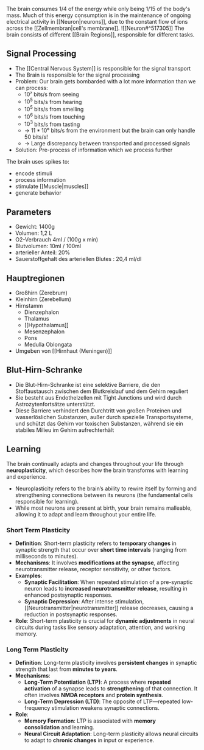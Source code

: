 The brain consumes $1/4$ of the energy while only being $1/15$ of the body's mass. Much of this energy consumption is in the maintenance of ongoing electrical activity in [[Neuron|neurons]], due to the constant flow of ions across the [[Zellmembran|cell's membrane]]. 
![[Neuron#^517305]]
The brain consists of different [[Brain Regions]], responsible for different tasks.
## Signal Processing
- The [[Central Nervous System]] is responsible for the signal transport
- The Brain is responsible for the signal processing
- Problem: Our brain gets bombarded with a lot more information than we can process:
	- $10⁷$ bits/s from seeing 
	- $10^5$ bits/s from hearing 
	- $10^5$ bits/s from smelling
	- $10^6$ bits/s from touching
	- $10^3$ bits/s from tasting 
	- -> $11*10⁶$ bits/s from the environment but the brain can only handle 50 bits/s!
	- -> Large discrepancy between transported and processed signals
- Solution: Pre-process of information which we process further

The brain uses spikes to:
- encode stimuli
- process information
- stimulate [[Muscle|muscles]]
- generate behavior

## Parameters
- Gewicht: 1400g 
- Volumen: 1,2 L 
- O2-Verbrauch 4ml / (100g x min) 
- Blutvolumen: 10ml / 100ml 
- arterieller Anteil: 20% 
- Sauerstoffgehalt des arteriellen Blutes : 20,4 ml/dl
## Hauptregionen
- Großhirn (Zerebrum) 
- Kleinhirn (Zerebellum) 
- Hirnstamm 
	- Dienzephalon 
	- Thalamus 
	- [[Hypothalamus]] 
	- Mesenzephalon 
	- Pons 
	- Medulla Oblongata 
- Umgeben von [[Hirnhaut (Meningen)]]

## Blut-Hirn-Schranke
- Die Blut-Hirn-Schranke ist eine selektive Barriere, die den Stoffaustausch zwischen dem Blutkreislauf und dem Gehirn reguliert
- Sie besteht aus Endothelzellen mit Tight Junctions und wird durch Astrozytenfortsätze unterstützt. 
- Diese Barriere verhindert den Durchtritt von großen Proteinen und wasserlöslichen Substanzen, außer durch spezielle Transportsysteme, und schützt das Gehirn vor toxischen Substanzen, während sie ein stabiles Milieu im Gehirn aufrechterhält

## Learning
The brain continually adapts and changes throughout your life through **neuroplasticity**, which describes how the brain transforms with learning and experience.
- Neuroplasticity refers to the brain’s ability to rewire itself by forming and strengthening connections between its neurons (the fundamental cells responsible for learning).
- While most neurons are present at birth, your brain remains malleable, allowing it to adapt and learn throughout your entire life.
### Short Term Plasticity
- **Definition**: Short-term plasticity refers to **temporary changes** in synaptic strength that occur over **short time intervals** (ranging from milliseconds to minutes).
- **Mechanisms**: It involves **modifications at the synapse**, affecting neurotransmitter release, receptor sensitivity, or other factors.
- **Examples**:
    - **Synaptic Facilitation**: When repeated stimulation of a pre-synaptic neuron leads to **increased neurotransmitter release**, resulting in enhanced postsynaptic responses.
    - **Synaptic Depression**: After intense stimulation, [[Neurotransmitter|neurotransmitter]] release decreases, causing a reduction in postsynaptic responses.
- **Role**: Short-term plasticity is crucial for **dynamic adjustments** in neural circuits during tasks like sensory adaptation, attention, and working memory.
### Long Term Plasticity
- **Definition**: Long-term plasticity involves **persistent changes** in synaptic strength that last from **minutes to years**.
- **Mechanisms**:
    - **Long-Term Potentiation (LTP)**: A process where **repeated activation** of a synapse leads to **strengthening** of that connection. It often involves **NMDA receptors** and **protein synthesis**.
    - **Long-Term Depression (LTD)**: The opposite of LTP—repeated low-frequency stimulation weakens synaptic connections.
- **Role**:
    - **Memory Formation**: LTP is associated with **memory consolidation** and learning.
    - **Neural Circuit Adaptation**: Long-term plasticity allows neural circuits to adapt to **chronic changes** in input or experience.